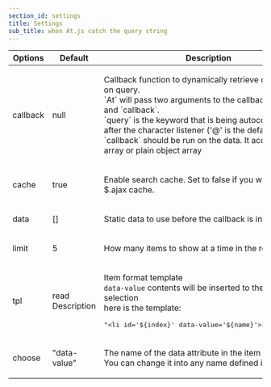 ```yaml
---
section_id: settings
title: Settings 
sub_title: when At.js catch the query string
---
```


<table class="table table-bordered table-striped">
  <colgroup>
  <col class="span1">
  <col class="span1">
  <col class="span6">
</colgroup>
<thead>
  <tr>
    <th>Options</th>
    <th>Default</th>
    <th>Description</th>
  </tr>
</thead>
<tbody>
  <tr>
    <td>callback</td>
    <td>null</td>
    <td>
      <p>
        Callback function to dynamically retrieve data based on query.<br/>
        `At` will pass two arguments to the callback: `query` and `callback`.<br/>
        `query` is the keyword that is being autocompleted after the character listener ('@' is the default)<br/>
        `callback` should be run on the data. It accepts a string array or plain object array
      </p>
    </td>
  </tr>
  <tr>
    <td>cache</td>
    <td>true</td>
    <td>
      <p>
        Enable search cache. Set to false if you want to use $.ajax cache.
      </p>
    </td>
  </tr>
  <tr>
    <td>data</td>
    <td>[]</td>
    <td>
      <p>
        Static data to use before the callback is invoked
      </p>
    </td>
  </tr>
  <tr>
    <td>limit</td>
    <td>5</td>
    <td>
      <p>
        How many items to show at a time in the results
      </p>
    </td>
  </tr>
  <tr>
    <td>tpl</td>
    <td>read Description </td>
    <td>
      <p>
        Item format template <br/>
        <code>data-value</code> contents will be inserted to the textarea on selection <br/>
        here is the template:<br/>
        <pre class="prettyprint">"&lt;li id='${index}' data-value='${name}'&gt;${name}&lt;/li&gt;"</pre>
      </p>
    </td>
  </tr>
  <tr>
   <td>choose</td>
   <td>"data-value"</td>
   <td>
     <p>
       The name of the data attribute in the item template. <br/>
       You can change it into any name defined in <code>tpl</code>
     </p>
   </td>
 </tr>
</tbody>
</table>
